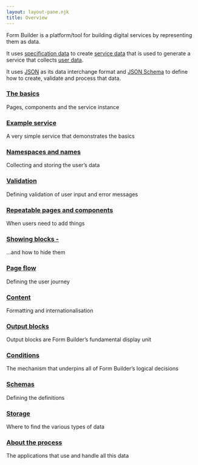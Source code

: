 ```yaml
---
layout: layout-pane.njk
title: Overview
---
```


Form Builder is a platform/tool for building digital services by representing them as data.

It uses [specification data](/overview/about-data#specification-data) to create [service data](/overview/about-data#service-data) that is used to generate a service that collects [user data](/overview/about-data#user-data).

It uses [JSON](/glossary#json-and-json-schema) as its data interchange format and [JSON Schema](/glossary#json-schema) to define how to create, validate and process that data.


<!--
What data does Form Builder use and create?
There are 3 basic types: user, service and specification data
-->

### [The basics](/overview/basics)

Pages, components and the service instance


### [Example service](/overview/basics-example-service)

A very simple service that demonstrates the basics


### [Namespaces and names](/overview/namespace)

Collecting and storing the user’s data


### [Validation](/overview/validation)

Defining validation of user input and error messages


### [Repeatable pages and components](/overview/multiple)

When users need to add things


### [Showing blocks - ](/overview/block-show)

...and how to hide them


### [Page flow](/overview/flow)

Defining the user journey


### [Content](/overview/i18n)

Formatting and internationalisation


### [Output blocks](/overview/block)

Output blocks are Form Builder’s fundamental display unit


### [Conditions](/overview/logic)

The mechanism that underpins all of Form Builder’s logical decisions


### [Schemas](/overview/schemas)

Defining the definitions


### [Storage](/overview/storage)

Where to find the various types of data


### [About the process](/process)

The applications that use and handle all this data